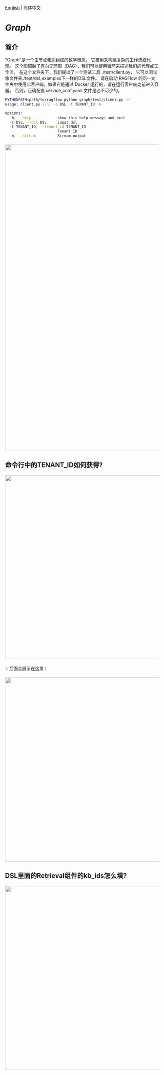 [English](./README.md) | 简体中文

# *Graph*


## 简介

"Graph"是一个由节点和边组成的数学概念。
它被用来构建复杂的工作流或代理。
这个图超越了有向无环图（DAG），我们可以使用循环来描述我们的代理或工作流。
在这个文件夹下，我们提出了一个测试工具 ./test/client.py，
它可以测试像文件夹./test/dsl_examples下一样的DSL文件。
请在启动 RAGFlow 的同一文件夹中使用此客户端。如果它是通过 Docker 运行的，请在运行客户端之前进入容器。
否则，正确配置 service_conf.yaml 文件是必不可少的。

```bash
PYTHONPATH=path/to/ragflow python graph/test/client.py -h
usage: client.py [-h] -s DSL -t TENANT_ID -m

options:
  -h, --help            show this help message and exit
  -s DSL, --dsl DSL     input dsl
  -t TENANT_ID, --tenant_id TENANT_ID
                        Tenant ID
  -m, --stream          Stream output
```
<div align="center" style="margin-top:20px;margin-bottom:20px;">
<img src="https://github.com/infiniflow/ragflow/assets/12318111/05924730-c427-495b-8ee4-90b8b2250681" width="1000"/>
</div>


## 命令行中的TENANT_ID如何获得?
<div align="center" style="margin-top:20px;margin-bottom:20px;">
<img src="https://github.com/infiniflow/ragflow/assets/12318111/419d8588-87b1-4ab8-ac49-2d1f047a4b97" width="600"/>
</div>
💡 后面会展示在这里：
<div align="center" style="margin-top:20px;margin-bottom:20px;">
<img src="https://github.com/infiniflow/ragflow/assets/12318111/c97915de-0091-46a5-afd9-e278946e5fe3" width="600"/>
</div>


## DSL里面的Retrieval组件的kb_ids怎么填?
<div align="center" style="margin-top:20px;margin-bottom:20px;">
<img src="https://github.com/infiniflow/ragflow/assets/12318111/0a731534-cac8-49fd-8a92-ca247eeef66d" width="600"/>
</div>

